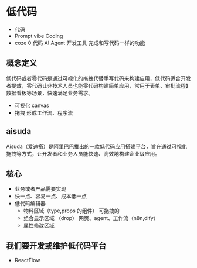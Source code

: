 # 低代码 
- 代码
- Prompt vibe Coding 
- coze 
  0 代码 AI Agent 开发工具
  完成和写代码一样的功能 

## 概念定义 
低代码或者零代码是通过可视化的拖拽代替手写代码来构建应用，低代码适合开发者提效，零代码让非技术人员也能零代码构建简单应用，常用于表单、审批流程】数据看板等场景，快速满足业务需求。
- 可视化 canvas
- 拖拽   形成工作流、程序流


## aisuda
Aisuda（爱速搭）是阿里巴巴推出的一款低代码应用搭建平台，旨在通过可视化拖拽等方式，让开发者和业务人员能快速、高效地构建企业级应用。


## 核心
- 业务或者产品需要实现
- 快一点、容易一点、成本低一点
- 低代码编辑器 
  - 物料区域（type,props 的组件） 可拖拽的
  - 组合显示区域 （drop）  网页、agent、工作流（n8n,dify）
  - 属性修改区域 

## 我们要开发或维护低代码平台 
- ReactFlow 